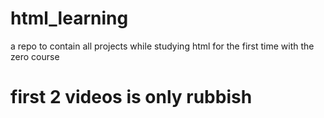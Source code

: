 # html_learning
  a repo to contain all projects while studying html for the first time with the zero course 

# first 2 videos is only rubbish
